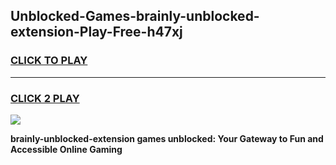
## Unblocked-Games-brainly-unblocked-extension-Play-Free-h47xj
<h3>
<a href="https://premium76.site?title=brainly-unblocked-extension&ref=21A">CLICK TO PLAY</a></h3>
<hr>

<h3>
<a href="https://premium76.site?title=brainly-unblocked-extension&ref=21A">CLICK 2 PLAY</a>
  
</h3>

<a href="https://premium76.site?title=brainly-unblocked-extension&ref=21A"><img src="https://clearcache.store/games.png"></a>


**brainly-unblocked-extension games unblocked: Your Gateway to Fun and Accessible Online Gaming**
